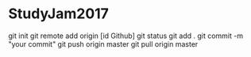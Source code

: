 # StudyJam2017

git init
git remote add origin [id Github]
git status
git add .
git commit -m "your commit"
git push origin master
git pull origin master

